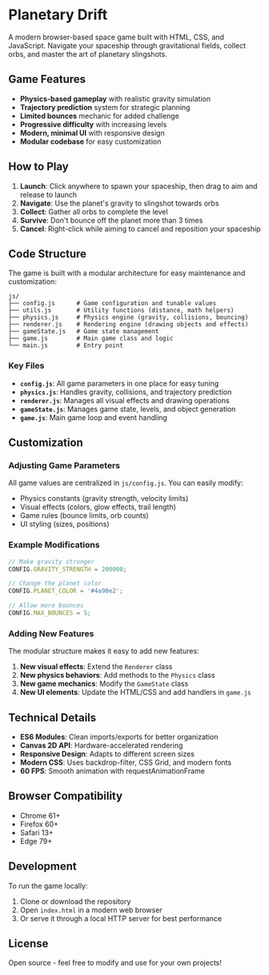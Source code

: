 # Planetary Drift

A modern browser-based space game built with HTML, CSS, and JavaScript. Navigate your spaceship through gravitational fields, collect orbs, and master the art of planetary slingshots.

## Game Features

- **Physics-based gameplay** with realistic gravity simulation
- **Trajectory prediction** system for strategic planning
- **Limited bounces** mechanic for added challenge
- **Progressive difficulty** with increasing levels
- **Modern, minimal UI** with responsive design
- **Modular codebase** for easy customization

## How to Play

1. **Launch**: Click anywhere to spawn your spaceship, then drag to aim and release to launch
2. **Navigate**: Use the planet's gravity to slingshot towards orbs
3. **Collect**: Gather all orbs to complete the level
4. **Survive**: Don't bounce off the planet more than 3 times
5. **Cancel**: Right-click while aiming to cancel and reposition your spaceship

## Code Structure

The game is built with a modular architecture for easy maintenance and customization:

```text
js/
├── config.js      # Game configuration and tunable values
├── utils.js       # Utility functions (distance, math helpers)
├── physics.js     # Physics engine (gravity, collisions, bouncing)
├── renderer.js    # Rendering engine (drawing objects and effects)
├── gameState.js   # Game state management
├── game.js        # Main game class and logic
└── main.js        # Entry point
```

### Key Files

- **`config.js`**: All game parameters in one place for easy tuning
- **`physics.js`**: Handles gravity, collisions, and trajectory prediction
- **`renderer.js`**: Manages all visual effects and drawing operations
- **`gameState.js`**: Manages game state, levels, and object generation
- **`game.js`**: Main game loop and event handling

## Customization

### Adjusting Game Parameters

All game values are centralized in `js/config.js`. You can easily modify:

- Physics constants (gravity strength, velocity limits)
- Visual effects (colors, glow effects, trail length)
- Game rules (bounce limits, orb counts)
- UI styling (sizes, positions)

### Example Modifications

```javascript
// Make gravity stronger
CONFIG.GRAVITY_STRENGTH = 200000;

// Change the planet color
CONFIG.PLANET_COLOR = '#4a90e2';

// Allow more bounces
CONFIG.MAX_BOUNCES = 5;
```

### Adding New Features

The modular structure makes it easy to add new features:

1. **New visual effects**: Extend the `Renderer` class
2. **New physics behaviors**: Add methods to the `Physics` class
3. **New game mechanics**: Modify the `GameState` class
4. **New UI elements**: Update the HTML/CSS and add handlers in `game.js`

## Technical Details

- **ES6 Modules**: Clean imports/exports for better organization
- **Canvas 2D API**: Hardware-accelerated rendering
- **Responsive Design**: Adapts to different screen sizes
- **Modern CSS**: Uses backdrop-filter, CSS Grid, and modern fonts
- **60 FPS**: Smooth animation with requestAnimationFrame

## Browser Compatibility

- Chrome 61+
- Firefox 60+
- Safari 13+
- Edge 79+

## Development

To run the game locally:

1. Clone or download the repository
2. Open `index.html` in a modern web browser
3. Or serve it through a local HTTP server for best performance

## License

Open source - feel free to modify and use for your own projects!
